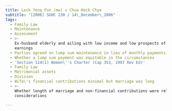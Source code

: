 ```yaml
---
title: Lock Yeng Fun (mw) v Chua Hock Chye
subtitle: "[2006] SGHC 230 / 14\_December\_2006"
tags:
  - Family Law
  - Maintenance
  - Assessment
  - >-
    Ex-husband elderly and ailing with low income and low prospects of higher
    earnings
  - Parties agreed on lump sum maintenance in lieu of monthly payments
  - Whether a lump sum payment was equitable in the circumstances
  - 'Section 114(1) Women\''s Charter (Cap 353, 1997 Rev Ed)'
  - Family Law
  - Matrimonial assets
  - Division
  - Wife\'s financial contributions minimal but marriage was long
  - >-
    Whether length of marriage and non-financial contributions were relevant
    considerations

---
```


